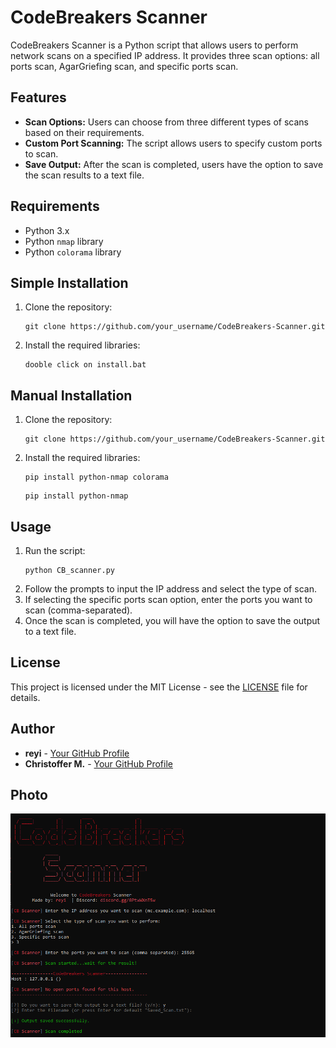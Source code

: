 <!DOCTYPE html>
<html lang="en">

<head>
    <meta charset="UTF-8">
    <meta name="viewport" content="width=device-width, initial-scale=1.0">
</head>

<body>
    <h1>CodeBreakers Scanner</h1>
    <p>CodeBreakers Scanner is a Python script that allows users to perform network scans on a specified IP address. It provides three scan options: all ports scan, AgarGriefing scan, and specific ports scan.</p>

  <h2>Features</h2>
    <ul>
        <li><strong>Scan Options:</strong> Users can choose from three different types of scans based on their requirements.</li>
        <li><strong>Custom Port Scanning:</strong> The script allows users to specify custom ports to scan.</li>
        <li><strong>Save Output:</strong> After the scan is completed, users have the option to save the scan results to a text file.</li>
    </ul>

  <h2>Requirements</h2>
    <ul>
        <li>Python 3.x</li>
        <li>Python <code>nmap</code> library</li>
        <li>Python <code>colorama</code> library</li>
    </ul>

  <h2>Simple Installation</h2>
    <ol>
        <li>Clone the repository:</li>
        <pre><code>git clone https://github.com/your_username/CodeBreakers-Scanner.git</code></pre>
        <li>Install the required libraries:</li>
        <pre><code>dooble click on install.bat</code></pre>
    </ol>

   <h2>Manual Installation</h2>
    <ol>
        <li>Clone the repository:</li>
        <pre><code>git clone https://github.com/your_username/CodeBreakers-Scanner.git</code></pre>
        <li>Install the required libraries:</li>
        <pre><code>pip install python-nmap colorama</code></pre>
        <pre><code>pip install python-nmap</code></pre>
    </ol>

  <h2>Usage</h2>
    <ol>
        <li>Run the script:</li>
        <pre><code>python CB_scanner.py</code></pre>
        <li>Follow the prompts to input the IP address and select the type of scan.</li>
        <li>If selecting the specific ports scan option, enter the ports you want to scan (comma-separated).</li>
        <li>Once the scan is completed, you will have the option to save the output to a text file.</li>
    </ol>

  <h2>License</h2>
    <p>This project is licensed under the MIT License - see the <a href="LICENSE">LICENSE</a> file for details.</p>

  <h2>Author</h2>
    <ul>
        <li><strong>reyi</strong> - <a href="https://github.com/itsreyi">Your GitHub Profile</a></li>
		<li><strong>Christoffer M.</strong> - <a href="https://github.com/Christoffer-Mesquita">Your GitHub Profile</a></li>
    </ul>

  <h2>Photo</h2>
<div>
    <img src="CB_scanner.PNG" alt="Tool Screen">
</div>

</html>
